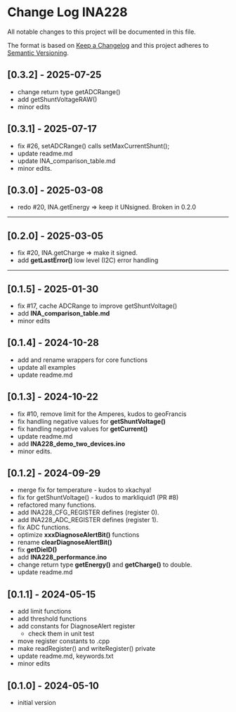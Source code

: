 # Change Log INA228

All notable changes to this project will be documented in this file.

The format is based on [Keep a Changelog](http://keepachangelog.com/)
and this project adheres to [Semantic Versioning](http://semver.org/).


## [0.3.2] - 2025-07-25
- change return type getADCRange()
- add getShuntVoltageRAW()
- minor edits

## [0.3.1] - 2025-07-17
- fix #26, setADCRange() calls setMaxCurrentShunt();
- update readme.md
- update INA_comparison_table.md
- minor edits.

## [0.3.0] - 2025-03-08
- redo #20, INA.getEnergy => keep it UNsigned. Broken in 0.2.0

----

## [0.2.0] - 2025-03-05
- fix #20, INA.getCharge => make it signed.
- add **getLastError()** low level (I2C) error handling

----

## [0.1.5] - 2025-01-30
- fix #17, cache ADCRange to improve getShuntVoltage()
- add **INA_comparison_table.md**
- minor edits

## [0.1.4] - 2024-10-28
- add and rename wrappers for core functions
- update all examples
- update readme.md

## [0.1.3] - 2024-10-22
- fix #10, remove limit for the Amperes, kudos to geoFrancis
- fix handling negative values for **getShuntVoltage()**
- fix handling negative values for **getCurrent()**
- update readme.md
- add **INA228_demo_two_devices.ino**
- minor edits.

## [0.1.2] - 2024-09-29
- merge fix for temperature - kudos to xkachya!
- fix for getShuntVoltage() - kudos to markliquid1 (PR #8)
- refactored many functions.
- add INA228_CFG_REGISTER defines (register 0).
- add INA228_ADC_REGISTER defines (register 1).
- fix ADC functions.
- optimize **xxxDiagnoseAlertBit()** functions
- rename **clearDiagnoseAlertBit()**
- fix **getDieID()**
- add **INA228_performance.ino**
- change return type **getEnergy()** and **getCharge()** to double.
- update readme.md

## [0.1.1] - 2024-05-15
- add limit functions
- add threshold functions
- add constants for DiagnoseAlert register
  - check them in unit test
- move register constants to .cpp
- make readRegister() and writeRegister() private
- update readme.md, keywords.txt
- minor edits

## [0.1.0] - 2024-05-10
- initial version



